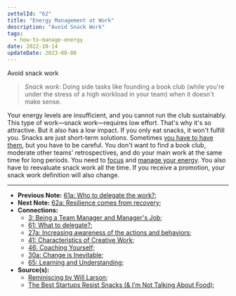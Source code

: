 ```yaml
---
zettelId: "62"
title: "Energy Management at Work"
description: "Avoid Snack Work"
tags:
  - how-to-manage-energy
date: 2022-10-14
updateDate: 2023-08-08
---
```


Avoid snack work
> *Snack work*: Doing side tasks like founding a book club (while you're under the stress of a high workload in your team) when it doesn't make sense.

Your energy levels are insufficient, and you cannot run the club sustainably. This type of work—snack work—requires low effort. That's why it's so attractive. But it also has a low impact. If you only eat snacks, it won't fulfill you. Snacks are just short-term solutions. Sometimes [you have to have them](/newsletter/mektup-23/), but you have to be careful. You don't want to find a book club, moderate other teams' retrospectives, and do your main work at the same time for long periods. You need to [focus](/deciding-on-what-you-should-focus-on-next/) and [manage your energy](/newsletter/mektup-46/). You also have to reevaluate snack work all the time. If you receive a promotion, your snack work definition will also change.

---

- **Previous Note:** [61a: Who to delegate the work?](/notes/61a/);
- **Next Note:** [62a: Resilience comes from recovery](/notes/62a/);
- **Connections:**
  - [3: Being a Team Manager and Manager's Job](/notes/3/);
  - [61: What to delegate?](/notes/61/);
  - [27a: Increasing awareness of the actions and behaviors](/notes/27a/);
  - [41: Characteristics of Creative Work](/notes/41/);
  - [46: Coaching Yourself](/notes/46/);
  - [30a: Change is Inevitable](/notes/30a/);
  - [65: Learning and Understanding](/notes/65/);
- **Source(s):**
  - [Reminiscing by Will Larson](https://lethain.com/reminiscing/);
  - [The Best Startups Resist Snacks (& I’m Not Talking About Food)](https://hunterwalk.com/2016/06/18/the-best-startups-resists-snacks-im-not-talking-about-food/);
